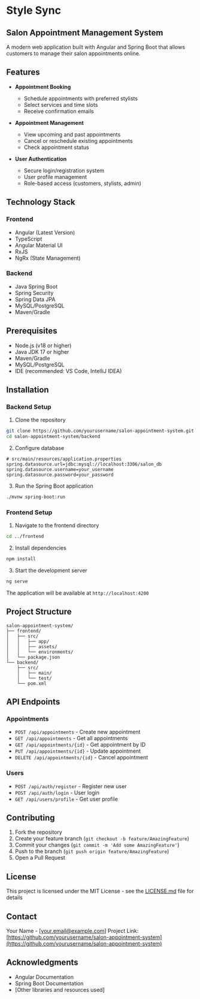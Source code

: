 # Style Sync
## Salon Appointment Management System

A modern web application built with Angular and Spring Boot that allows customers to manage their salon appointments online.

## Features

- **Appointment Booking**
  - Schedule appointments with preferred stylists
  - Select services and time slots
  - Receive confirmation emails
  
- **Appointment Management**
  - View upcoming and past appointments
  - Cancel or reschedule existing appointments
  - Check appointment status
  
- **User Authentication**
  - Secure login/registration system
  - User profile management
  - Role-based access (customers, stylists, admin)

## Technology Stack

### Frontend
- Angular (Latest Version)
- TypeScript
- Angular Material UI
- RxJS
- NgRx (State Management)

### Backend
- Java Spring Boot
- Spring Security
- Spring Data JPA
- MySQL/PostgreSQL
- Maven/Gradle

## Prerequisites

- Node.js (v18 or higher)
- Java JDK 17 or higher
- Maven/Gradle
- MySQL/PostgreSQL
- IDE (recommended: VS Code, IntelliJ IDEA)

## Installation

### Backend Setup

1. Clone the repository
```bash
git clone https://github.com/yourusername/salon-appointment-system.git
cd salon-appointment-system/backend
```

2. Configure database
```properties
# src/main/resources/application.properties
spring.datasource.url=jdbc:mysql://localhost:3306/salon_db
spring.datasource.username=your_username
spring.datasource.password=your_password
```

3. Run the Spring Boot application
```bash
./mvnw spring-boot:run
```

### Frontend Setup

1. Navigate to the frontend directory
```bash
cd ../frontend
```

2. Install dependencies
```bash
npm install
```

3. Start the development server
```bash
ng serve
```

The application will be available at `http://localhost:4200`

## Project Structure

```
salon-appointment-system/
├── frontend/
│   ├── src/
│   │   ├── app/
│   │   ├── assets/
│   │   └── environments/
│   └── package.json
└── backend/
    ├── src/
    │   ├── main/
    │   └── test/
    └── pom.xml
```

## API Endpoints

### Appointments
- `POST /api/appointments` - Create new appointment
- `GET /api/appointments` - Get all appointments
- `GET /api/appointments/{id}` - Get appointment by ID
- `PUT /api/appointments/{id}` - Update appointment
- `DELETE /api/appointments/{id}` - Cancel appointment

### Users
- `POST /api/auth/register` - Register new user
- `POST /api/auth/login` - User login
- `GET /api/users/profile` - Get user profile

## Contributing

1. Fork the repository
2. Create your feature branch (`git checkout -b feature/AmazingFeature`)
3. Commit your changes (`git commit -m 'Add some AmazingFeature'`)
4. Push to the branch (`git push origin feature/AmazingFeature`)
5. Open a Pull Request

## License

This project is licensed under the MIT License - see the [LICENSE.md](LICENSE.md) file for details

## Contact

Your Name - [your.email@example.com]
Project Link: [https://github.com/yourusername/salon-appointment-system](https://github.com/yourusername/salon-appointment-system)

## Acknowledgments

- Angular Documentation
- Spring Boot Documentation
- [Other libraries and resources used]
